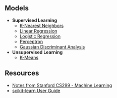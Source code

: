 ## Models
* **Supervised Learning**
  * [K-Nearest Neighbors](https://github.com/joaopaulq/ml-scratch/blob/main/models/knn.py) 
  * [Linear Regression](https://github.com/joaopaulq/ml-scratch/blob/main/models/linear_regression.py)
  * [Logistic Regression](https://github.com/joaopaulq/ml-scratch/blob/main/models/logistic_regression.py)
  * [Perceptron](https://github.com/joaopaulq/ml-scratch/blob/main/models/perceptron.py)
  * [Gaussian Discriminant Analysis](https://github.com/joaopaulq/ml-scratch/blob/main/models/gda.py)
* **Unsupervised Learning**
  * [K-Means](https://github.com/joaopaulq/ml-scratch/blob/main/models/kmeans.py)

## Resources
* [Notes from Stanford CS299 - Machine Learning](http://cs229.stanford.edu/notes2020fall/notes2020fall/)
* [scikit-learn User Guide](https://scikit-learn.org/stable/user_guide.html)
